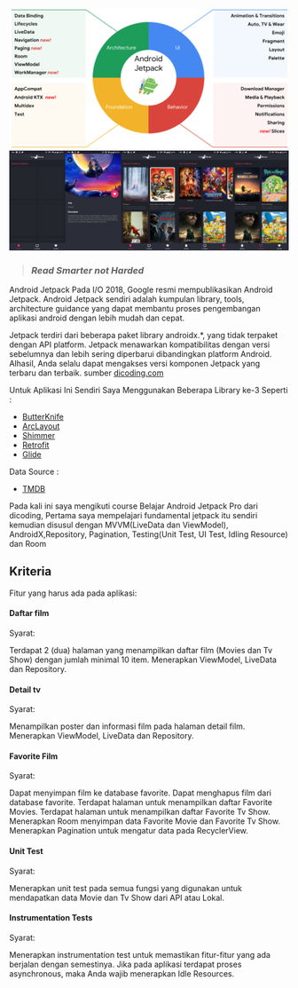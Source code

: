![Jetpack](jetpack.png)
![Preview](preview.jpg)

> ###  ***Read Smarter not Harded***

Android Jetpack
Pada I/O 2018, Google resmi mempublikasikan Android Jetpack. Android Jetpack sendiri adalah kumpulan library, tools, architecture guidance yang dapat membantu proses pengembangan aplikasi android dengan lebih mudah dan cepat. 

Jetpack terdiri dari beberapa paket library androidx.*, yang tidak terpaket dengan API platform. Jetpack menawarkan kompatibilitas dengan versi sebelumnya dan lebih sering diperbarui dibandingkan platform Android. Alhasil, Anda selalu dapat mengakses versi komponen Jetpack yang terbaru dan terbaik.
sumber [dicoding.com](https://www.dicoding.com/academies/129/ "dicoding.com")

Untuk Aplikasi Ini Sendiri Saya Menggunakan Beberapa Library ke-3 Seperti :
- [ButterKnife](https://jakewharton.github.io/butterknife/ "ButterKnife")
- [ArcLayout](https://github.com/florent37/ArcLayout "ArcLayout")
- [Shimmer](https://github.com/facebook/shimmer-android "Shimmer")
- [Retrofit](https://square.github.io/retrofit/ "Retrofit")
- [Glide](https://github.com/bumptech/glide "Glide")

Data Source :
- [TMDB](https://www.themoviedb.org/ "TMDB")

Pada kali ini saya mengikuti course Belajar Android Jetpack Pro dari dicoding,
Pertama saya mempelajari fundamental jetpack itu sendiri kemudian disusul dengan MVVM(LiveData dan ViewModel), AndroidX,Repository,  Pagination, Testing(Unit Test, UI Test, Idling Resource) dan Room


## **Kriteria**
Fitur yang harus ada pada aplikasi:

#### **Daftar film**
Syarat:

Terdapat 2 (dua) halaman yang menampilkan daftar film (Movies dan Tv Show) dengan jumlah minimal 10 item.
Menerapkan ViewModel, LiveData dan Repository.

#### Detail tv
Syarat:

Menampilkan poster dan informasi film pada halaman detail film.
Menerapkan ViewModel, LiveData dan Repository.

#### **Favorite Film**
Syarat:

Dapat menyimpan film ke database favorite.
Dapat menghapus film dari database favorite.
Terdapat halaman untuk menampilkan daftar Favorite Movies.
Terdapat halaman untuk menampilkan daftar Favorite Tv Show.
Menerapkan Room menyimpan data Favorite Movie dan Favorite Tv Show.
Menerapkan Pagination untuk mengatur data pada RecyclerView.

#### **Unit Test**
Syarat:

Menerapkan unit test pada semua fungsi yang digunakan untuk mendapatkan data Movie dan Tv Show dari API atau Lokal.

#### **Instrumentation Tests**
Syarat:

Menerapkan instrumentation test untuk memastikan fitur-fitur yang ada berjalan dengan semestinya.
Jika pada aplikasi terdapat proses asynchronous, maka Anda wajib menerapkan Idle Resources.




